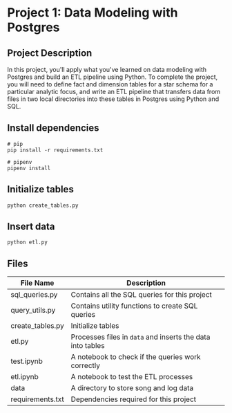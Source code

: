 # Project 1: Data Modeling with Postgres

## Project Description

In this project, you'll apply what you've learned on data modeling with Postgres and build an ETL pipeline using Python. To complete the project, you will need to define fact and dimension tables for a star schema for a particular analytic focus, and write an ETL pipeline that transfers data from files in two local directories into these tables in Postgres using Python and SQL.

## Install dependencies

```
# pip
pip install -r requirements.txt

# pipenv
pipenv install
```

## Initialize tables

```
python create_tables.py
```

## Insert data

```
python etl.py
```

## Files

| File Name        | Description                                                |
| ---------------- | ---------------------------------------------------------- |
| sql_queries.py   | Contains all the SQL queries for this project              |
| query_utils.py   | Contains utility functions to create SQL queries           |
| create_tables.py | Initialize tables                                          |
| etl.py           | Processes files in `data` and inserts the data into tables |
| test.ipynb       | A notebook to check if the queries work correctly          |
| etl.ipynb        | A notebook to test the ETL processes                       |
| data             | A directory to store song and log data                     |
| requirements.txt | Dependencies required for this project                     |
